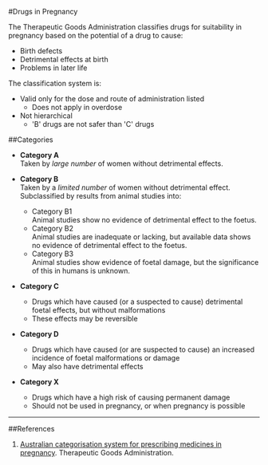 #Drugs in Pregnancy

The Therapeutic Goods Administration classifies drugs for suitability in pregnancy based on the potential of a drug to cause:
* Birth defects
* Detrimental effects at birth
* Problems in later life

The classification system is:
* Valid only for the dose and route of administration listed
    * Does not apply in overdose
* Not hierarchical
    * 'B' drugs are not safer than 'C' drugs
    
##Categories
* **Category A**  
Taken by *large number* of women without detrimental effects.


* **Category B**  
Taken by a *limited number* of women without detrimental effect. Subclassified by results from animal studies into:
    * Category B1  
    Animal studies show no evidence of detrimental effect to the foetus.
    * Category B2  
    Animal studies are inadequate or lacking, but available data shows no evidence of detrimental effect to the foetus.
    * Category B3  
    Animal studies show evidence of foetal damage, but the significance of this in humans is unknown.
        
        
* **Category C**  
    * Drugs which have caused (or a suspected to cause) detrimental foetal effects, but without malformations
    * These effects may be reversible
    
    
* **Category D**
    * Drugs which have caused (or are suspected to cause) an increased incidence of foetal malformations or damage
    * May also have detrimental effects
    

* **Category X**  
    * Drugs which have a high risk of causing permanent damage
    * Should not be used in pregnancy, or when pregnancy is possible
    

---
##References
1. [Australian categorisation system for prescribing medicines in pregnancy](https://www.tga.gov.au/australian-categorisation-system-prescribing-medicines-pregnancy). Therapeutic Goods Administration.
